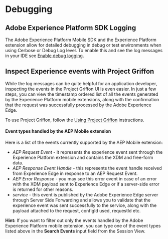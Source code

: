 # Debugging

## Adobe Experience Platform SDK Logging

The Adobe Experience Platform Mobile SDK and the Experience Platform extension allow for detailed debugging in debug or test environments when using Cerbose or Debug Log level. To enable this and see the log messages in your IDE see [Enable debug logging](https://aep-sdks.gitbook.io/docs/getting-started/enable-debug-logging).

## Inspect Experience events with Project Griffon

While the log messages can be quite helpful for an application developer, inspecting the events in the Project Griffon UI is even easier. In just a few steps, you can view the timestamp ordered list of all the events generated by the Experience Platform mobile extensions, along with the confirmation that the request was successfully processed by the Adobe Experience Edge. 

To use Project Griffon, follow the [Using Project Griffon](https://aep-sdks.gitbook.io/docs/beta/project-griffon/using-project-griffon) instructions.

#### Event types handled by the AEP Mobile extension

Here is a list of the events currently supported by the AEP Mobile extension:

- *AEP Request Event* - it represents the experience event sent through the Experience Platform extension and contains the XDM and free-form data.
- *AEP Response Event Handle* - this represents the event handle received from Experience Edge in response to an AEP Request Event.
- *AEP Error Response* - you may see this error event in case of an error with the XDM payload sent to Experience Edge or if a server-side error is returned for other reasons.
- *service* - this event is published by the Adobe Experience Edge server through Server Side Forwarding and allows you to validate that the experience event was sent successfully to the service, along with the payload attached to the request, configId used, requestId etc.

**Hint:** If you want to filter out only the events handled by the Adobe Experience Platform mobile extension, you can type one of the event types listed above in the **Search Events** input field from the Session View.